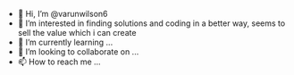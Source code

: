- 👋 Hi, I’m @varunwilson6
- 👀 I’m interested in finding solutions and coding in a better way, seems to sell the value which i can create
- 🌱 I’m currently learning ...
- 💞️ I’m looking to collaborate on ...
- 📫 How to reach me ...

<!---
varunwilson6/varunwilson6 is a ✨ special ✨ repository because its `README.md` (this file) appears on your GitHub profile.
You can click the Preview link to take a look at your changes.
--->
